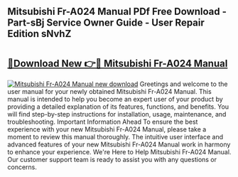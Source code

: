 ## Mitsubishi Fr-A024 Manual PDf Free Download - Part-sBj Service Owner Guide - User Repair Edition sNvhZ

# <h2><a href="http://cf13095.oget.top/?id=Mitsubishi+Fr-A024+Manual">🔗Download New 👉🔴 Mitsubishi Fr-A024 Manual</a></h2>

[![Mitsubishi Fr-A024 Manual new download](https://i.imgur.com/5g1atiW.png)](http://cf13095.oget.top/?id=Mitsubishi+Fr-A024+Manual)
Greetings and welcome to the user manual for your newly obtained Mitsubishi Fr-A024 Manual. This manual is intended to help you become an expert user of your product by providing a detailed explanation of its features, functions, and benefits. You will find step-by-step instructions for installation, usage, maintenance, and troubleshooting. Important Information Ahead To ensure the best experience with your new Mitsubishi Fr-A024 Manual, please take a moment to review this manual thoroughly. The intuitive user interface and advanced features of your new Mitsubishi Fr-A024 Manual work in harmony to enhance your experience. We're Here to Help Mitsubishi Fr-A024 Manual. Our customer support team is ready to assist you with any questions or concerns.
